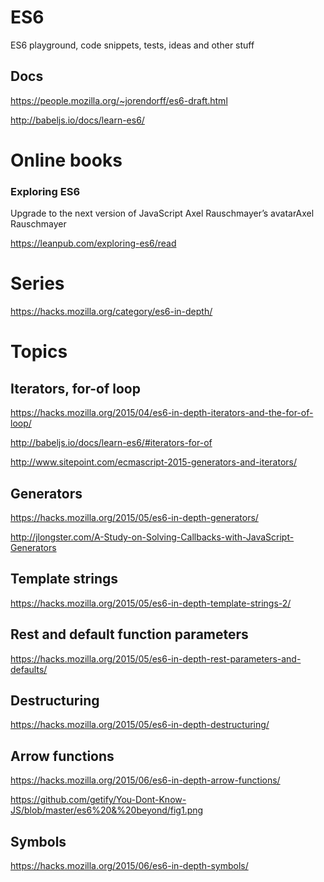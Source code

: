 # ES6
ES6 playground, code snippets, tests, ideas and other stuff

## Docs
https://people.mozilla.org/~jorendorff/es6-draft.html

http://babeljs.io/docs/learn-es6/

# Online books

### Exploring ES6

Upgrade to the next version of JavaScript
Axel Rauschmayer’s avatarAxel Rauschmayer

https://leanpub.com/exploring-es6/read



# Series
https://hacks.mozilla.org/category/es6-in-depth/

# Topics

## Iterators, for-of loop
https://hacks.mozilla.org/2015/04/es6-in-depth-iterators-and-the-for-of-loop/

http://babeljs.io/docs/learn-es6/#iterators-for-of

http://www.sitepoint.com/ecmascript-2015-generators-and-iterators/


## Generators
https://hacks.mozilla.org/2015/05/es6-in-depth-generators/

http://jlongster.com/A-Study-on-Solving-Callbacks-with-JavaScript-Generators    


## Template strings
https://hacks.mozilla.org/2015/05/es6-in-depth-template-strings-2/

## Rest and default function parameters
https://hacks.mozilla.org/2015/05/es6-in-depth-rest-parameters-and-defaults/

## Destructuring
https://hacks.mozilla.org/2015/05/es6-in-depth-destructuring/

## Arrow functions
https://hacks.mozilla.org/2015/06/es6-in-depth-arrow-functions/

https://github.com/getify/You-Dont-Know-JS/blob/master/es6%20&%20beyond/fig1.png

## Symbols
https://hacks.mozilla.org/2015/06/es6-in-depth-symbols/

